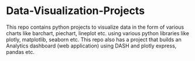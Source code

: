 # Data-Visualization-Projects
This repo contains python projects to visualize data in the form of various charts like barchart, piechart, lineplot etc. using various python libraries like plotly, matplotlib, seaborn etc. This repo also has a project that builds an Analytics dashboard (web application) using DASH and plotly express, pandas etc.
